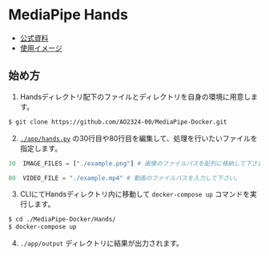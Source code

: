 # MediaPipe Hands

- [公式資料](https://google.github.io/mediapipe/solutions/hands.html)
- [使用イメージ](https://hub.docker.com/r/ao2324/mediapipe)

## 始め方
1. Handsディレクトリ配下のファイルとディレクトリを自身の環境に用意します。
```bash
$ git clone https://github.com/AO2324-00/MediaPipe-Docker.git
```
2. [`./app/hands.py`](/app/hands.py) の30行目や80行目を編集して、処理を行いたいファイルを指定します。
```py
30  IMAGE_FILES = ["./example.png"] # 画像のファイルパスを配列に格納して下さい。

80  VIDEO_FILE = "./example.mp4" # 動画のファイルパスを入力して下さい。
```
3. CLIにてHandsディレクトリ内に移動して `docker-compose up` コマンドを実行します。
```bash
$ cd ./MediaPipe-Docker/Hands/
$ docker-compose up
```
4. `./app/output` ディレクトリに結果が出力されます。